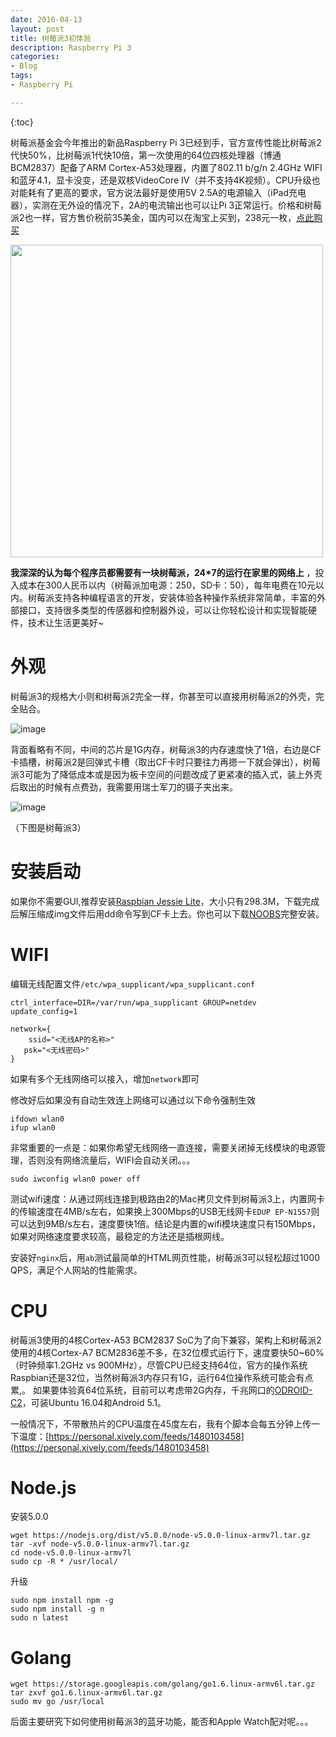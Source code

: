 ```yaml
---
date: 2016-04-13
layout: post
title: 树莓派3初体验
description: Raspberry Pi 3
categories:
- Blog
tags:
- Raspberry Pi

---
```


{:toc}

树莓派基金会今年推出的新品Raspberry Pi 3已经到手，官方宣传性能比树莓派2代快50%，比树莓派1代快10倍，第一次使用的64位四核处理器（博通BCM2837）配备了ARM Cortex-A53处理器，内置了802.11 b/g/n 2.4GHz WIFI和蓝牙4.1，显卡没变，还是双核VideoCore IV（并不支持4K视频）。CPU升级也对能耗有了更高的要求，官方说法最好是使用5V 2.5A的电源输入（iPad充电器），实测在无外设的情况下，2A的电流输出也可以让Pi 3正常运行。价格和树莓派2也一样，官方售价税前35美金，国内可以在淘宝上买到，238元一枚，[点此购买](https://item.taobao.com/item.htm?spm=a230r.1.14.19.82ysfy&id=527525039334&ns=1&abbucket=18#detail)

<img src="http://files.linuxgizmos.com/rpi_pi3_detail.jpg" width=500/>


**我深深的认为每个程序员都需要有一块树莓派，24*7的运行在家里的网络上** ，投入成本在300人民币以内（树莓派加电源：250，SD卡：50），每年电费在10元以内。树莓派支持各种编程语言的开发，安装体验各种操作系统非常简单，丰富的外部接口，支持很多类型的传感器和控制器外设，可以让你轻松设计和实现智能硬件，技术让生活更美好~

# 外观

树莓派3的规格大小则和树莓派2完全一样，你甚至可以直接用树莓派2的外壳，完全贴合。

![image](http://ww4.sinaimg.cn/bmiddle/6bc40342gw1f1sd7r0iwrj20zk0qodnp.jpg)


背面看略有不同，中间的芯片是1G内存，树莓派3的内存速度快了1倍，右边是CF卡插槽，树莓派2是回弹式卡槽（取出CF卡时只要往力再摁一下就会弹出），树莓派3可能为了降低成本或是因为板卡空间的问题改成了更紧凑的插入式，装上外壳后取出的时候有点费劲，我需要用瑞士军刀的镊子夹出来。

![image](http://ww2.sinaimg.cn/bmiddle/6bc40342gw1f1sd7pk73sj20qo0zkdpq.jpg)

（下图是树莓派3）

# 安装启动

如果你不需要GUI,推荐安装[Raspbian Jessie Lite](https://downloads.raspberrypi.org/raspbian_lite_latest)，大小只有298.3M，下载完成后解压缩成img文件后用dd命令写到CF卡上去。你也可以下载[NOOBS](https://downloads.raspberrypi.org/NOOBS_latest)完整安装。


# WIFI


编辑无线配置文件`/etc/wpa_supplicant/wpa_supplicant.conf`

```
ctrl_interface=DIR=/var/run/wpa_supplicant GROUP=netdev
update_config=1

network={
	ssid="<无线AP的名称>"
   psk="<无线密码>"
}
```

如果有多个无线网络可以接入，增加`network`即可

修改好后如果没有自动生效连上网络可以通过以下命令强制生效

```
ifdown wlan0
ifup wlan0
```

非常重要的一点是：如果你希望无线网络一直连接，需要关闭掉无线模块的电源管理，否则没有网络流量后，WIFI会自动关闭。。。

```
sudo iwconfig wlan0 power off
```

测试wifi速度：从通过网线连接到极路由2的Mac拷贝文件到树莓派3上，内置网卡的传输速度在4MB/s左右，如果换上300Mbps的USB无线网卡`EDUP EP-N1557`则可以达到9MB/s左右，速度要快1倍。结论是内置的wifi模块速度只有150Mbps，如果对网络速度要求较高，最稳定的方法还是插根网线。

安装好`nginx`后，用`ab`测试最简单的HTML网页性能，树莓派3可以轻松超过1000 QPS，满足个人网站的性能需求。

# CPU
树莓派3使用的4核Cortex-A53 BCM2837 SoC为了向下兼容，架构上和树莓派2使用的4核Cortex-A7 BCM2836差不多，在32位模式运行下，速度要快50~60%（时钟频率1.2GHz vs 900MHz），尽管CPU已经支持64位，官方的操作系统Raspbian还是32位，当然树莓派3内存只有1G，运行64位操作系统可能会有点累,。
如果要体验真64位系统，目前可以考虑带2G内存，千兆网口的[ODROID-C2](https://item.taobao.com/item.htm?spm=a230r.1.14.1.aQSAa0&id=527695599811&ns=1&abbucket=18#detail)，可装Ubuntu 16.04和Android 5.1。

一般情况下，不带散热片的CPU温度在45度左右，我有个脚本会每五分钟上传一下温度：[https://personal.xively.com/feeds/1480103458](https://personal.xively.com/feeds/1480103458)


# Node.js

安装5.0.0

```
wget https://nodejs.org/dist/v5.0.0/node-v5.0.0-linux-armv7l.tar.gz
tar -xvf node-v5.0.0-linux-armv7l.tar.gz 
cd node-v5.0.0-linux-armv7l
sudo cp -R * /usr/local/

```

升级

```
sudo npm install npm -g
sudo npm install -g n
sudo n latest
```

# Golang

```
wget https://storage.googleapis.com/golang/go1.6.linux-armv6l.tar.gz
tar zxvf go1.6.linux-armv6l.tar.gz
sudo mv go /usr/local
```

后面主要研究下如何使用树莓派3的蓝牙功能，能否和Apple Watch配对呢。。。

